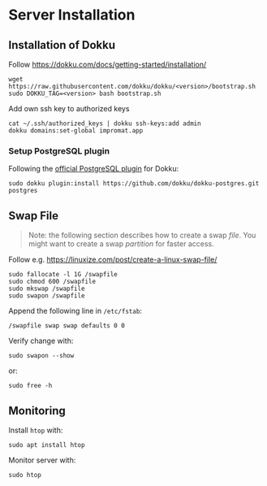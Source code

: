 # Server Installation

## Installation of Dokku

Follow https://dokku.com/docs/getting-started/installation/

```
wget https://raw.githubusercontent.com/dokku/dokku/<version>/bootstrap.sh
sudo DOKKU_TAG=<version> bash bootstrap.sh
```

Add own ssh key to authorized keys

```
cat ~/.ssh/authorized_keys | dokku ssh-keys:add admin
dokku domains:set-global impromat.app
```

### Setup PostgreSQL plugin

Following the [official PostgreSQL plugin](https://github.com/dokku/dokku-postgres) for Dokku:

```
sudo dokku plugin:install https://github.com/dokku/dokku-postgres.git postgres
```

## Swap File

> Note: the following section describes how to create a swap _file_. You might want to create a swap _partition_ for faster access.

Follow e.g. https://linuxize.com/post/create-a-linux-swap-file/

```
sudo fallocate -l 1G /swapfile
sudo chmod 600 /swapfile
sudo mkswap /swapfile
sudo swapon /swapfile
```

Append the following line in `/etc/fstab`:

```
/swapfile swap swap defaults 0 0
```

Verify change with:

```
sudo swapon --show
```

or:

```
sudo free -h
```

## Monitoring

Install `htop` with:

```
sudo apt install htop
```

Monitor server with:

```
sudo htop
```
